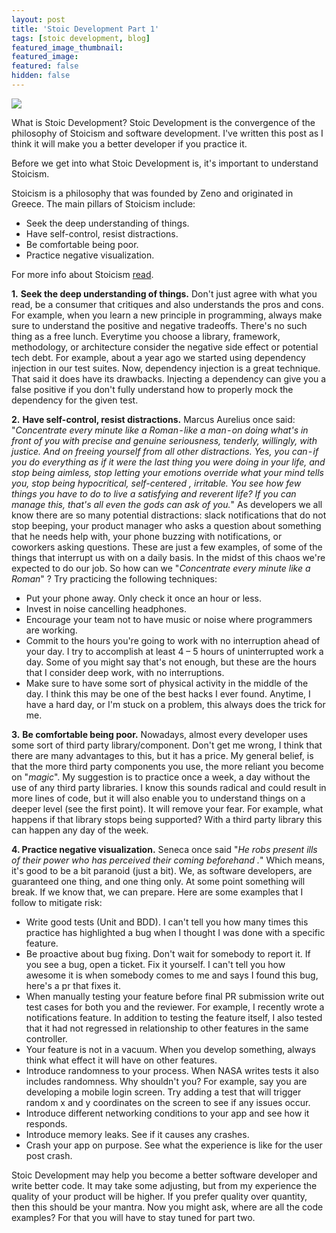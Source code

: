 ```yaml
---
layout: post
title: 'Stoic Development Part 1'
tags: [stoic development, blog]
featured_image_thumbnail:
featured_image: 
featured: false
hidden: false
---
```


![](/images/posts/stoic_development_zeno.jpg)

What is Stoic Development? Stoic Development is the convergence of the philosophy of Stoicism and software development. I've written this post as I think it will make you a better developer if you practice it.

Before we get into what Stoic Development is, it's important to understand Stoicism.

Stoicism is a philosophy that was founded by Zeno and originated in Greece.
The main pillars of Stoicism include:
  - Seek the deep understanding of things.
  - Have self-control, resist distractions.
  - Be comfortable being poor.
  - Practice negative visualization.

For more info about Stoicism [read](https://dailystoic.com/what-is-stoicism-a-definition-3-stoic-exercises-to-get-you-started/).

**1.**
**Seek the deep understanding of things.** Don't just agree with what you read, be a consumer that critiques and also understands the pros and cons.
For example, when you learn a new principle in programming, always make sure to understand the positive and negative tradeoffs. There's no such thing as a free lunch. Everytime you choose a library, framework, methodology, or architecture consider the negative side effect or potential tech debt.
For example, about a year ago we started using dependency injection in our test suites. Now, dependency injection is a great technique. That said it does have its drawbacks. Injecting a dependency can give you a false positive if you don't fully understand how to properly mock the dependency for the given test.

**2.**
**Have self-control, resist distractions.** Marcus Aurelius once said: "_Concentrate every minute like a Roman - like a man - on doing what's in front of you with precise and genuine seriousness, tenderly, willingly, with justice. And on freeing yourself from all other distractions. Yes, you can - if you do everything as if it were the last thing you were doing in your life, and stop being aimless, stop letting your emotions override what your mind tells you, stop being hypocritical, self-centered , irritable. You see how few things you have to do to live a satisfying and reverent life? If you can manage this, that's all even the gods can ask of you._"
As developers we all know there are so many potential distractions: slack notifications that do not stop beeping, your product manager who asks a question about something that he needs help with, your phone buzzing with notifications, or coworkers asking questions. These are just a few examples, of some of the things that interrupt us with on a daily basis. In the midst of this chaos we're expected to do our job. So how can we "_Concentrate every minute like a Roman_" ? Try practicing the following techniques:
  - Put your phone away. Only check it once an hour or less.
  - Invest in noise cancelling headphones.
  - Encourage your team not to have music or noise where programmers are working.
  - Commit to the hours you're going to work with no interruption ahead of your day. I try to accomplish at least 4 – 5 hours of uninterrupted work a day. Some of you might say that's not enough, but these are the hours that I consider deep work, with no interruptions.
  - Make sure to have some sort of physical activity in the middle of the day. I think this may be one of the best hacks I ever found. Anytime, I have a hard day, or I'm stuck on a problem, this always does the trick for me.

**3.**
**Be comfortable being poor.** Nowadays, almost every developer uses some sort of third party library/component. Don't get me wrong, I think that there are many advantages to this, but it has a price. My general belief, is that the more third party components you use, the more reliant you become on "_magic_". My suggestion is to practice once a week, a day without the use of any third party libraries. I know this sounds radical and could result in more lines of code, but it will also enable you to understand things on a deeper level (see the first point). It will remove your fear. For example, what happens if that library stops being supported? With a third party library this can happen any day of the week.

**4. Practice negative visualization.**
Seneca once said "_He robs present ills of their power who has perceived their coming beforehand ._" Which means, it's good to be a bit paranoid (just a bit). We, as software developers, are guaranteed one thing, and one thing only. At some point something will break. If we know that, we can prepare. Here are some examples that I follow to mitigate risk:
  - Write good tests (Unit and BDD). I can't tell you how many times this practice has highlighted a bug when I thought I was done with a specific feature.
  -  Be proactive about bug fixing. Don't wait for somebody to report it. If you see a bug, open a ticket. Fix it yourself. I can't tell you how awesome it is when somebody comes to me and says I found this bug, here's a pr that fixes it.
  -  When manually testing your feature before final PR submission write out test cases for both you and the reviewer. For example, I recently wrote a notifications feature. In addition to testing the feature itself, I also tested that it had not regressed in relationship to other features in the same controller.
  -  Your feature is not in a vacuum. When you develop something, always think what effect it will have on other features.
  -  Introduce randomness to your process. When NASA writes tests it also includes randomness. Why shouldn't you? For example, say you are developing a mobile login screen. Try adding a test that will trigger random x and y coordinates on the screen to see if any issues occur.
  -  Introduce different networking conditions to your app and see how it responds.
  -  Introduce memory leaks. See if it causes any crashes.
  -  Crash your app on purpose. See what the experience is like for the user post crash.

Stoic Development may help you become a better software developer and write better code. It may take some adjusting, but from my experience the quality of your product will be higher. If you prefer quality over quantity, then this should be your mantra.
Now you might ask, where are all the code examples? For that you will have to stay tuned for part two.
